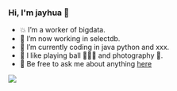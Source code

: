 ### Hi, I'm jayhua 👋

- 💥 I’m a worker of bigdata.
- 🥳 I’m now working in selectdb.
- 🤔 I’m currently coding in java python and xxx.
- 🤠 I like playing ball 🏀🎳🏸 and photography 📸.
- 💬 Be free to ask me about anything [here](https://github.com/JayITH/JayITH/issues)


![](https://raw.githubusercontent.com/thinkingthigh/thinkingthigh/main/assets/github-contribution-grid-snake.svg)
